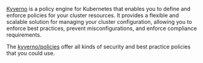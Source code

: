 [Kyverno](https://kyverno.io/) is a policy engine for Kubernetes that enables you to define and enforce policies for your cluster resources. It provides a flexible and scalable solution for managing your cluster configuration, allowing you to enforce best practices, prevent misconfigurations, and enforce compliance requirements. 

The [kyverno/policies](https://github.com/kyverno/policies) offer all kinds of security and best practice policies that you could use.
